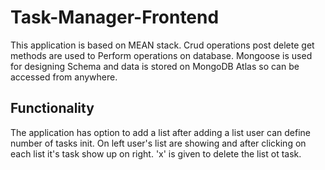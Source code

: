 # Task-Manager-Frontend

This application is based on MEAN stack.
Crud operations post delete get methods are used to 
Perform operations on database.
Mongoose is used for designing Schema and data is stored 
on MongoDB Atlas so can be accessed from anywhere.

## Functionality
The application has option to add a list after adding 
a list user can define number of tasks init.
On left user's list are showing and after clicking on each
list it's task show up on right. 'x' is given to delete the list ot task.
